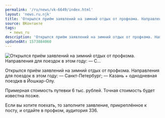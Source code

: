 ```yaml
---
permalink: '/ru/news/vk-6649/index.html'
layout: 'news.ru.njk'
title: 'Открылся приём заявлений на зимний отдых от профкома. Направления для поездок в этом году:  — С…'
source: ВКонтакте
tags:
  - news_ru
description: 'Открылся приём заявлений на зимний отдых от профкома. Направления для поездок в этом году:  — С…'
updatedAt: 1573884060
---
```

![Открылся приём заявлений на зимний отдых от профкома. Направления для поездок в этом году:  — С…](https://sun9-59.userapi.com/impf/c855136/v855136240/16a5de/0E7iBHrsKfE.jpg?size=1280x823&quality=96&sign=772fab20ba088ab54a696bcda9f3c5de&c_uniq_tag=d6rIGUrFAR6jOYqo16SlnSTHdVyW8Aq5SYDhS0GGmOM&type=album)

Открылся приём заявлений на зимний отдых от профкома. Направления для поездок в этом году:
— Санкт-Петербург;
— Казань + однодневная поездкв в Йошкар-Олу.

Примерная стоимость путевки 6 тыс. рублей. Точная стоимость будет известна позже.

Если вы хотите поехать, то заполните заявление, прикреплённое к посту, и отдайте в профком, аудитория 336.

